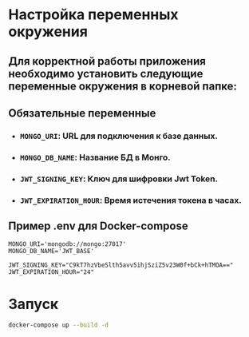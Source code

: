 # Настройка переменных окружения

## Для корректной работы приложения необходимо установить следующие переменные окружения в корневой папке:

## Обязательные переменные

- ### `MONGO_URI`: URL для подключения к базе данных.
- ### `MONGO_DB_NAME`: Название БД в Монго.
- ### `JWT_SIGNING_KEY`: Ключ для шифровки Jwt Token.
- ### `JWT_EXPIRATION_HOUR`: Время истечения токена в часах.
## Пример .env для Docker-compose
```plaintext
MONGO_URI='mongodb://mongo:27017'
MONGO_DB_NAME='JWT_BASE'

JWT_SIGNING_KEY="C9kT7hzVbeSlth5avv5ihjSziZ5v23W0f+bCk+hTMOA=="
JWT_EXPIRATION_HOUR="24"
```

# Запуск
```bash
docker-compose up --build -d
```